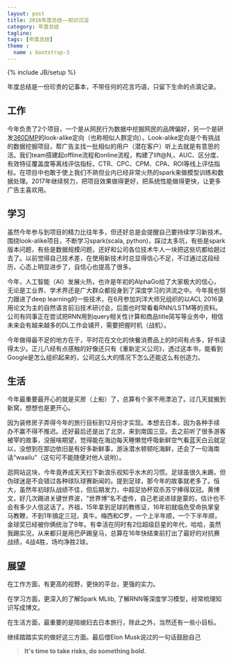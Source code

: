```yaml
---
layout: post
title: 2016年度总结——知识沉淀
category: 年度总结
tagline: 
tags: [年度总结]
theme :
  name : bootstrap-3
---
```

{% include JB/setup %}

年度总结是一份珍贵的记事本，不带任何的花言巧语，只留下生命的点滴记录。

## 工作

今年负责了2个项目，一个是从网民行为数据中挖掘网民的品牌偏好，另一个是研发[360DMP](http://dmp.360.cn/)的look-alike定向（也称相似人群定向）。Look-alike定向是个有挑战的数据挖掘项目，帮广告主找一批相似的用户（潜在客户）听上去就是有意思的活。我们team搭建起offline流程和online流程，构建了lift@N,、AUC、区分度、有效特征覆盖度等离线评估指标，CTR、CPC、CPM、CPA、ROI等线上评估指标。在项目中也敢于使上我们不熟但业内已经非常火热的spark来做模型训练和数据处理。2017年继续努力，把项目效果做得更好，把系统性能做得更快，让更多广告主喜欢用。

## 学习

虽然今年参与到项目的精力比往年多，但还好总是会提醒自己要持续学习新技术。围绕look-alike项目，不断学习spark(scala, python)，踩过太多坑，有些是spark版本问题，有些是数据规模问题，还好和公司各位技术牛人一块把这些坑都给趟过去了。以前觉得自己技术差，在使用新技术时总显得信心不足，不过通过这段经历，心态上明显进步了，自信心也提高了很多。

今年，人工智能（AI）发展火热，也许是年初的AlphaGo给了大家极大的信心，无论是工业界、学术界还是广大群众都投身到了深度学习的洪流之中。今年我也努力跟进了deep learning的一些技术，在6月参加刘洋大师兄组织的以ACL 2016录用论文为主的自然语言前沿技术研讨会，后面也时常看看RNN/LSTM等的资料。公司有同事正在尝试把RNN用到query相关性计算和商品title简写等业务中，相信未来会有越来越多的DL工作会铺开，需要把握时机（战机）。

今年做得最不足的地方在于，平时花在文化的快餐消费品上的时间有点多，好书读得太少。正儿八经有点感触的好像还只有《重新定义公司》，透过这本书，能看到Google是怎么组织起来的，公司这么大的情况下怎么还能这么有创造力。


## 生活

今年最重要最开心的就是买房（上船）了，总算有个家不用漂泊了。过几天就搬到新窝，想想也是更开心。

因为装修房子弄得今年的旅行目标到12月份才实现。本想去日本，因为各种手续办不赢不得不推迟。还好最后还是出了北京，来到南国三亚。去之前听了很多游客被宰的故事，没报啥期望，觉得能在海边每天睡懒觉呼吸新鲜空气看蓝天白云就足以，没想到在那边依旧是有好多新鲜事，游泳潜水顿顿吃海鲜，还会了一句海南话“waailu”（这句可不能随便对他人说哟）。

逛网站这块，今年竟养成天天扫下新浪乐视知乎水木的习惯。足球虽很久未踢，但伪球迷是不会错过各种球队球赛新闻的。提到足球，那今年的故事就老多了。恒大，虽然年初球队战绩不佳，但后期发力，中超足协杯双杀苏宁捧得双冠。黄博文，好几次踢进关键世界波，“世界博”名不虚传，自己老说进球是蒙的，估计也不会有多少人信这话了。齐祖，15年拿到足球的教练证，16年初就临危受命执掌皇马教鞭，不到1年搞定三冠，真牛。梅西和C罗，一个上半年顺，一个下半年顺，金球奖已经被你俩统治了9年。有幸活在同时有2位超级巨星的年代，哈哈，虽然我踢实况，从来都只是用巴萨踢皇马，总算在16年快结束前打出了最好的对抗赛战绩，4战4胜，场均净胜2球。


## 展望

在工作方面，有更高的视野，更快的平台，更强的实力。

在学习方面，更深入的了解Spark MLlib, 了解RNN等深度学习模型，经常梳理知识写成博文。

在生活方面，最重要的是陪媳妇去日本旅行，除此之外，当然还有一些小目标。

继续踏踏实实的做好这三方面。最后借Elon Musk说过的一句话鼓励自己

> **It's time to take risks, do something bold.**
